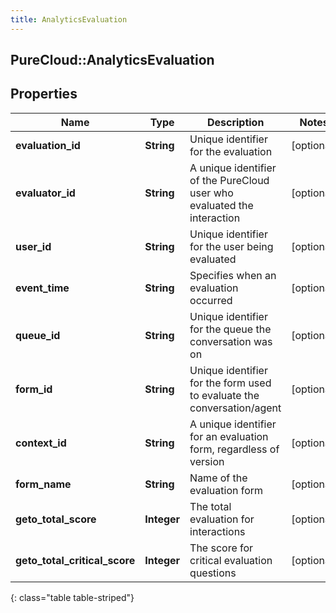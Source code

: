 ```yaml
---
title: AnalyticsEvaluation
---
```

## PureCloud::AnalyticsEvaluation

## Properties

|Name | Type | Description | Notes|
|------------ | ------------- | ------------- | -------------|
| **evaluation_id** | **String** | Unique identifier for the evaluation | [optional] |
| **evaluator_id** | **String** | A unique identifier of the PureCloud user who evaluated the interaction | [optional] |
| **user_id** | **String** | Unique identifier for the user being evaluated | [optional] |
| **event_time** | **String** | Specifies when an evaluation occurred | [optional] |
| **queue_id** | **String** | Unique identifier for the queue the conversation was on | [optional] |
| **form_id** | **String** | Unique identifier for the form used to evaluate the conversation/agent | [optional] |
| **context_id** | **String** | A unique identifier for an evaluation form, regardless of version | [optional] |
| **form_name** | **String** | Name of the evaluation form | [optional] |
| **geto_total_score** | **Integer** | The total evaluation for interactions | [optional] |
| **geto_total_critical_score** | **Integer** | The score for critical evaluation questions | [optional] |
{: class="table table-striped"}


